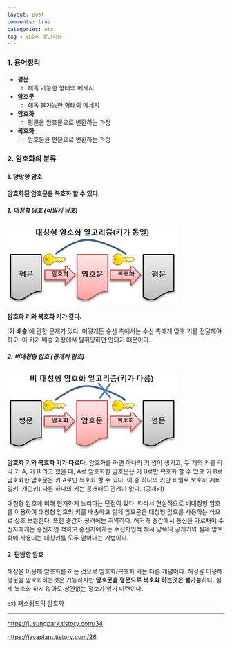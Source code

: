 ```yaml
---
layout: post
comments: true
categories: etc
tag : 암호화 알고리즘
---
```




### 1. 용어정리

- **평문**
  - 해독 가능한 형태의 메세지
- **암호문**
  - 해독 불가능한 형태의 메세지
- **암호화**
  - 평문을 암호문으로 변환하는 과정
- **복호화**
  - 암호문을 편문으로 변환하는 과정



### 2. 암호화의 분류

#### 1. 양방향 암호

**암호화된 암호문을 복호화 할 수 있다.**

##### 1. 대칭형 암호 (비밀키 암호)

![](./../../assets/etc/private_key.PNG)

**암호화 키와 복호화 키가 같다.** 

'**키 배송**'에 관한 문제가 있다. 어떻게든 송신 측에서는 수신 측에게 암호 키를 전달해야 하고, 이 키가 배송 과정에서 탈취당하면 안돼기 떄문이다. 

##### 2. 비대칭형 암호 (공개키 암호)

![](./../../assets/etc/public_key.png)

**암호화 키와 복호화 키가 다르다.** 암호화를 하면 하나의 키 쌍이 생기고, 두 개의 키를 각각 키 A, 키 B 라고 했을 때, A로 암호화한 암호문은 키 B로만 복호화 할 수 있고 키 B로 암호화한 암호문은 키 A로만 복호화 할 수 있다. 이 중 하나의 키만 비밀로 보호하고(비밀키, 개인키) 다른 하나의 키는 공개해도 관계가 없다. (공개키)

대칭형 암호에 비해 현저하게 느리다는 단점이 있다. 따라서 현실적으로 비대칭형 암호를 이용하여 대칭형 암호의 키를 배송하고 실제 암호문은 대칭형 암호를 사용하는 식으로 상호 보완한다. 또한 중간자 공격에는 취약하다. 해커가 중간에서 통신을 가로채어 수신자에게는 송신자인 척하고 송신자에게는 수신자인척 해서 양쪽의 공개키와 실제 암호화에 사용대는 대칭키를 모두 얻어내는 기법이다.



#### 2. 단방향 암호

해싱을 이용해 암호화를 하는 것으로 암호화/복호화 와는 다른 개념이다. 해싱을 이용해 평문을 암호화하는것은 가능하지만 **암호문을 평문으로 복호화 하는것은 불가능**하다. 실제 복호화 하지 않아도 상관없는 정보가 있기 마련이다. 

ex) 패스워드의 암호화





---

https://jusungpark.tistory.com/34

https://javaplant.tistory.com/26